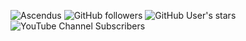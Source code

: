 ![Ascendus](https://i.ibb.co/m9FWC2p/untitled-9.png)
![GitHub followers](https://img.shields.io/github/followers/Ascendus?logo=Github&style=for-the-badge)
![GitHub User's stars](https://img.shields.io/github/stars/Ascendus?logo=Github&style=for-the-badge)
![YouTube Channel Subscribers](https://img.shields.io/youtube/channel/subscribers/UCqXKI12KoP2wMKiykZslUmw?label=YouTube&logo=YouTube&style=for-the-badge)
